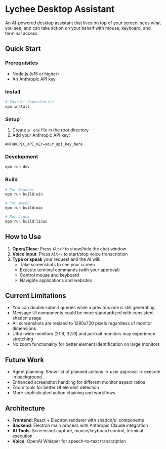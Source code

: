# Lychee Desktop Assistant

An AI-powered desktop assistant that lives on top of your screen, sees what you see, and can take action on your behalf with mouse, keyboard, and terminal access.

## Quick Start

### Prerequisites

- Node.js (v16 or higher)
- An Anthropic API key

### Install

```bash
# Install dependencies
npm install
```

### Setup

1. Create a `.env` file in the root directory
2. Add your Anthropic API key:
```
ANTHROPIC_API_KEY=your_api_key_here
```

### Development

```bash
npm run dev
```

### Build

```bash
# For Windows
npm run build:win

# For macOS
npm run build:mac

# For Linux
npm run build:linux
```

## How to Use

1. **Open/Close**: Press `Alt+P` to show/hide the chat window
2. **Voice Input**: Press `Alt+\` to start/stop voice transcription
3. **Type or speak** your request and the AI will:
   - Take screenshots to see your screen
   - Execute terminal commands (with your approval)
   - Control mouse and keyboard
   - Navigate applications and websites

## Current Limitations

- You can double submit queries while a previous one is still generating
- Message UI components could be more standardized with consistent shadcn usage
- All screenshots are resized to 1280x720 pixels regardless of monitor dimensions
- Ultra-wide monitors (21:9, 32:9) and portrait monitors may experience stretching
- No zoom functionality for better element identification on large monitors

## Future Work

- Agent planning: Show list of planned actions → user approval → execute in background
- Enhanced screenshot handling for different monitor aspect ratios
- Zoom tools for better UI element detection
- More sophisticated action chaining and workflows

## Architecture

- **Frontend**: React + Electron renderer with shadcn/ui components
- **Backend**: Electron main process with Anthropic Claude integration
- **AI Tools**: Screenshot capture, mouse/keyboard control, terminal execution
- **Voice**: OpenAI Whisper for speech-to-text transcription
